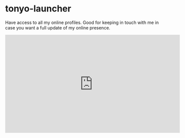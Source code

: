 # tonyo-launcher
Have access to all my online profiles. Good for keeping in touch with me in case you want a full update of my online presence.
<iframe width="560" height="315" src="https://www.youtube.com/embed/7udeuW0xtkw" title="YouTube video player" frameborder="0" allow="accelerometer; autoplay; clipboard-write; encrypted-media; gyroscope; picture-in-picture" allowfullscreen></iframe>
